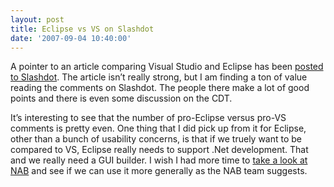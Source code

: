 ```yaml
---
layout: post
title: Eclipse vs VS on Slashdot
date: '2007-09-04 10:40:00'
---
```



A pointer to an article comparing Visual Studio and Eclipse has been [posted to Slashdot](http://it.slashdot.org/article.pl?sid=07/09/02/1937247). The article isn’t really strong, but I am finding a ton of value reading the comments on Slashdot. The people there make a lot of good points and there is even some discussion on the CDT.

It’s interesting to see that the number of pro-Eclipse versus pro-VS comments is pretty even. One thing that I did pick up from it for Eclipse, other than a bunch of usability concerns, is that if we truely want to be compared to VS, Eclipse really needs to support .Net development. That and we really need a GUI builder. I wish I had more time to [take a look at NAB](http://www.eclipse.org/dsdp/nab/) and see if we can use it more generally as the NAB team suggests.


